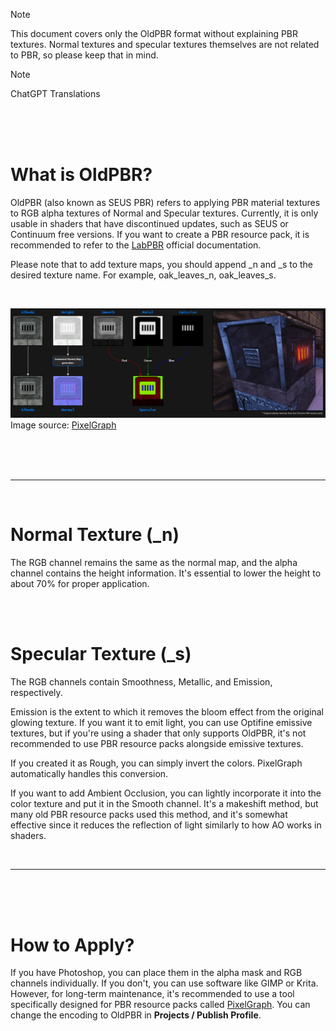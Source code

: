 > [!NOTE]
> This document covers only the OldPBR format without explaining PBR textures. Normal textures and specular textures themselves are not related to PBR, so please keep that in mind.

> [!NOTE] 
> ChatGPT Translations

<br/>
<br/>
<br/>

# What is OldPBR?
OldPBR (also known as SEUS PBR) refers to applying PBR material textures to RGB alpha textures of Normal and Specular textures. Currently, it is only usable in shaders that have discontinued updates, such as SEUS or Continuum free versions. If you want to create a PBR resource pack, it is recommended to refer to the [LabPBR](https://wiki.shaderlabs.org/wiki/LabPBR_Material_Standard) official documentation.

Please note that to add texture maps, you should append _n and _s to the desired texture name. For example, oak_leaves_n, oak_leaves_s.

<br/>

![](https://github.com/null511/PixelGraph-Release/raw/main/media/LAB11.png)
Image source: [PixelGraph](https://github.com/null511/PixelGraph-Release)

<br/>
<br/>
<br/>

---

<br/>

# Normal Texture (_n)
The RGB channel remains the same as the normal map, and the alpha channel contains the height information. It's essential to lower the height to about 70% for proper application.

<br/>
<br/>

# Specular Texture (_s)
The RGB channels contain Smoothness, Metallic, and Emission, respectively.

Emission is the extent to which it removes the bloom effect from the original glowing texture. If you want it to emit light, you can use Optifine emissive textures, but if you're using a shader that only supports OldPBR, it's not recommended to use PBR resource packs alongside emissive textures.

If you created it as Rough, you can simply invert the colors. PixelGraph automatically handles this conversion.

If you want to add Ambient Occlusion, you can lightly incorporate it into the color texture and put it in the Smooth channel. It's a makeshift method, but many old PBR resource packs used this method, and it's somewhat effective since it reduces the reflection of light similarly to how AO works in shaders.

<br/>

---

<br/>
<br/>
<br/>

# How to Apply?
If you have Photoshop, you can place them in the alpha mask and RGB channels individually. If you don't, you can use software like GIMP or Krita. However, for long-term maintenance, it's recommended to use a tool specifically designed for PBR resource packs called [PixelGraph](https://github.com/null511/PixelGraph-Release). You can change the encoding to OldPBR in **Projects / Publish Profile**.


